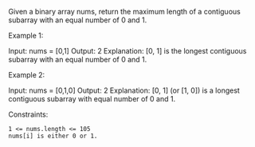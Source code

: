 Given a binary array nums, return the maximum length of a contiguous subarray with an equal number of 0 and 1.

Example 1:

Input: nums = [0,1]
Output: 2
Explanation: [0, 1] is the longest contiguous subarray with an equal number of 0 and 1.

Example 2:

Input: nums = [0,1,0]
Output: 2
Explanation: [0, 1] (or [1, 0]) is a longest contiguous subarray with equal number of 0 and 1.

Constraints:

    1 <= nums.length <= 105
    nums[i] is either 0 or 1.

